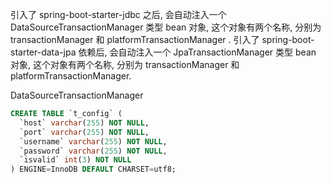 引入了 spring-boot-starter-jdbc 之后, 会自动注入一个 DataSourceTransactionManager 类型 bean 对象, 这个对象有两个名称, 分别为 transactionManager 和 platformTransactionManager .
引入了 spring-boot-starter-data-jpa 依赖后, 会自动注入一个 JpaTransactionManager 类型 bean 对象, 这个对象有两个名称, 分别为 transactionManager 和 platformTransactionManager.


DataSourceTransactionManager



```sql
CREATE TABLE `t_config` (
  `host` varchar(255) NOT NULL,
  `port` varchar(255) NOT NULL,
  `username` varchar(255) NOT NULL,
  `password` varchar(255) NOT NULL,
  `isvalid` int(3) NOT NULL
) ENGINE=InnoDB DEFAULT CHARSET=utf8;
```